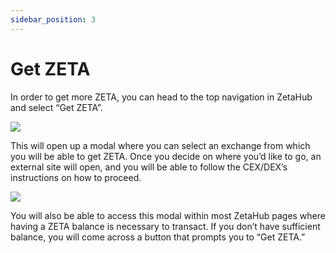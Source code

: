 ```yaml
---
sidebar_position: 3
---
```


# Get ZETA

In order to get more ZETA, you can head to the top navigation in ZetaHub and
select “Get ZETA”.

![](/img/docs/zetahub/get-zeta-1.png)

This will open up a modal where you can select an exchange from which you will
be able to get ZETA. Once you decide on where you’d like to go, an external site
will open, and you will be able to follow the CEX/DEX’s instructions on how to
proceed.

![](/img/docs/zetahub/get-zeta-2.png)

You will also be able to access this modal within most ZetaHub pages where
having a ZETA balance is necessary to transact. If you don’t have sufficient
balance, you will come across a button that prompts you to “Get ZETA.”
